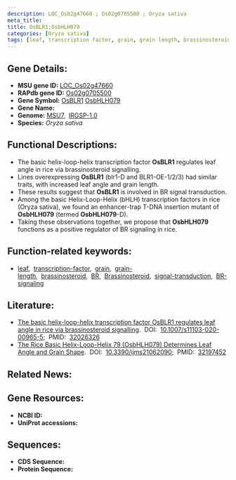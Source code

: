 ```yaml
---
description: LOC_Os02g47660 ; Os02g0705500 ; Oryza sativa
meta_title:
title: OsBLR1;OsbHLH079
categories: [Oryza sativa]
tags: [leaf, transcription factor, grain, grain length, brassinosteroid,  BR , Brassinosteroid, signal transduction, BR signaling]
---
```


## Gene Details:
- **MSU gene ID:** [LOC_Os02g47660](http://rice.uga.edu/cgi-bin/ORF_infopage.cgi?orf=LOC_Os02g47660)  
- **RAPdb gene ID:** [Os02g0705500](https://rapdb.dna.affrc.go.jp/locus/?name=Os02g0705500)  
- **Gene Symbol:** <u>OsBLR1</u>&nbsp;<u>OsbHLH079</u>
- **Gene Name:**
- **Genome:**  [MSU7](http://rice.uga.edu/),&nbsp;&nbsp;[IRGSP-1.0](https://rapdb.dna.affrc.go.jp/download/irgsp1.html)
- **Species:** *Oryza sativa*

## Functional Descriptions:
   - The basic helix-loop-helix transcription factor **OsBLR1** regulates leaf angle in rice via brassinosteroid signalling.
   - Lines overexpressing **OsBLR1** (blr1-D and BLR1-OE-1/2/3) had similar traits, with increased leaf angle and grain length.
   - These results suggest that **OsBLR1** is involved in BR signal transduction.
   - Among the basic Helix-Loop-Helix (bHLH) transcription factors in rice (Oryza sativa), we found an enhancer-trap T-DNA insertion mutant of **OsbHLH079** (termed **OsbHLH079**-D).
   - Taking these observations together, we propose that **OsbHLH079** functions as a positive regulator of BR signaling in rice.

## Function-related keywords:
   - [leaf](/tags/leaf/),&nbsp;&nbsp;[transcription-factor](/tags/transcription-factor/),&nbsp;&nbsp;[grain](/tags/grain/),&nbsp;&nbsp;[grain-length](/tags/grain-length/),&nbsp;&nbsp;[brassinosteroid](/tags/brassinosteroid/),&nbsp;&nbsp;[BR](/tags/BR/),&nbsp;&nbsp;[Brassinosteroid](/tags/Brassinosteroid/),&nbsp;&nbsp;[signal-transduction](/tags/signal-transduction/),&nbsp;&nbsp;[BR-signaling](/tags/BR-signaling/)

## Literature:
   - [The basic helix-loop-helix transcription factor OsBLR1 regulates leaf angle in rice via brassinosteroid signalling](https://www.doi.org/10.1007/s11103-020-00965-5).&nbsp;&nbsp;DOI:&nbsp;&nbsp;[10.1007/s11103-020-00965-5](https://www.doi.org/10.1007/s11103-020-00965-5);&nbsp;&nbsp;PMID:&nbsp;&nbsp;[32026326](https://pubmed.ncbi.nlm.nih.gov/32026326/)
   - [The Rice Basic Helix-Loop-Helix 79 (OsbHLH079) Determines Leaf Angle and Grain Shape](https://www.doi.org/10.3390/ijms21062090).&nbsp;&nbsp;DOI:&nbsp;&nbsp;[10.3390/ijms21062090](https://www.doi.org/10.3390/ijms21062090);&nbsp;&nbsp;PMID:&nbsp;&nbsp;[32197452](https://pubmed.ncbi.nlm.nih.gov/32197452/)

## Related News:

## Gene Resources:
- **NCBI ID:**  []()
- **UniProt accessions:** [](https://www.uniprot.org/uniprotkb//entry)

## Sequences:
- **CDS Sequence:**
- **Protein Sequence:**
